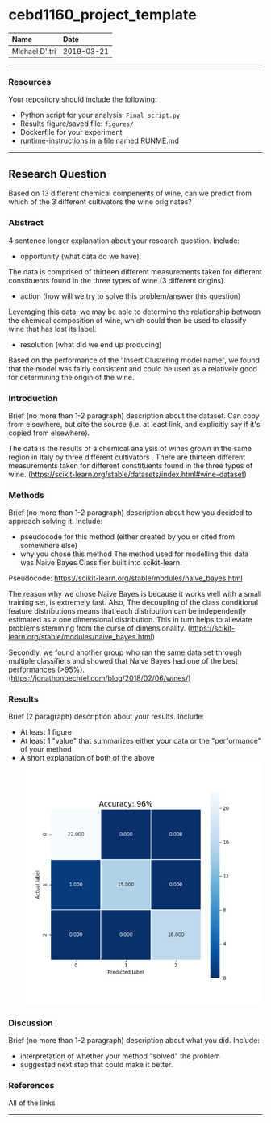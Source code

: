 # cebd1160_project_template

| Name | Date |
|:-------|:---------------|
|Michael D'Itri | 2019-03-21|

-----

### Resources
Your repository should include the following:

- Python script for your analysis: `Final_script.py`
- Results figure/saved file: `figures/`
- Dockerfile for your experiment
- runtime-instructions in a file named RUNME.md

-----

## Research Question

Based on 13 different chemical compenents of wine, can we predict from which of the 3 different cultivators the wine originates? 

### Abstract

4 sentence longer explanation about your research question. Include:

- opportunity (what data do we have):

The data is comprised of thirteen different measurements taken for different constituents found in the three types of wine (3 different origins). 

- action (how will we try to solve this problem/answer this question)

Leveraging this data, we may be able to determine the relationship between the chemical composition of wine, which could then be used to classify wine that has lost its label.

- resolution (what did we end up producing)

Based on the performance of the "Insert Clustering model name", we found that the model was fairly consistent and could be used as a relatively good for determining the origin of the wine.

### Introduction

Brief (no more than 1-2 paragraph) description about the dataset. Can copy from elsewhere, but cite the source (i.e. at least link, and explicitly say if it's copied from elsewhere).

The data is the results of a chemical analysis of wines grown in the same region in Italy by three different cultivators
. There are thirteen different measurements taken for different constituents found in the three types of wine.
 (https://scikit-learn.org/stable/datasets/index.html#wine-dataset)


### Methods

Brief (no more than 1-2 paragraph) description about how you decided to approach solving it. Include:

- pseudocode for this method (either created by you or cited from somewhere else)
- why you chose this method
The method used for modelling this data was Naive Bayes Classifier built into scikit-learn. 

Pseudocode: https://scikit-learn.org/stable/modules/naive_bayes.html

The reason why we chose Naive Bayes is because it works well with a small training set, is extremely fast.
Also, The decoupling of the class conditional feature distributions means that each distribution can be independently estimated as a one dimensional distribution. This in turn helps to alleviate problems stemming from the curse of dimensionality. (https://scikit-learn.org/stable/modules/naive_bayes.html)

Secondly, we found another group who ran the same data set through multiple classifiers and showed that Naive Bayes had one of the best performances (>95%). (https://jonathonbechtel.com/blog/2018/02/06/wines/)


### Results

Brief (2 paragraph) description about your results. Include:

- At least 1 figure
- At least 1 "value" that summarizes either your data or the "performance" of your method
- A short explanation of both of the above
![alt text](https://github.com/mikeditri/class9/blob/master/Gaussian_NB_with_Accuracy.png)


### Discussion
Brief (no more than 1-2 paragraph) description about what you did. Include:

- interpretation of whether your method "solved" the problem
- suggested next step that could make it better.

### References
All of the links

-------
